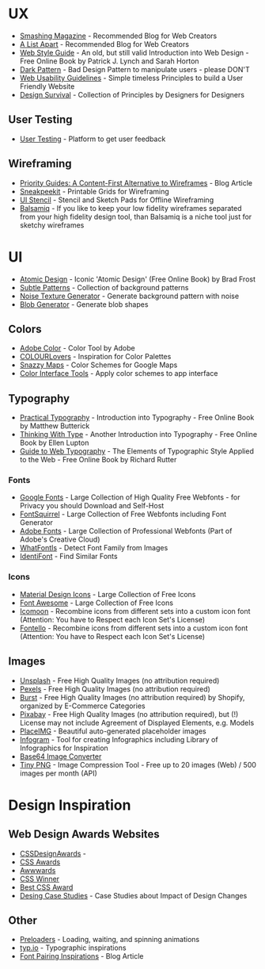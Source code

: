 # UX

* [Smashing Magazine](https://www.smashingmagazine.com/) - Recommended Blog for Web Creators
* [A List Apart](https://alistapart.com/articles/) - Recommended Blog for Web Creators
* [Web Style Guide](https://webstyleguide.com/) - An old, but still valid Introduction into Web Design - Free Online Book by Patrick J. Lynch and Sarah Horton
* [Dark Pattern](https://www.darkpatterns.org/) - Bad Design Pattern to manipulate users - please DON'T
* [Web Usability Guidelines](https://www.userfocus.co.uk/resources/guidelines.html) - Simple timeless Principles to build a User Friendly Website
* [Design Survival](https://www.richardbaird.co.uk/design-survival) - Collection of Principles by Designers for Designers

## User Testing

* [User Testing](https://www.usertesting.com/) - Platform to get user feedback

## Wireframing

* [Priority Guides: A Content-First Alternative to Wireframes](http://alistapart.com/article/priority-guides-a-content-first-alternative-to-wireframes/) - Blog Article
* [Sneakpeekit](https://sneakpeekit.com/) - Printable Grids for Wireframing
* [UI Stencil](https://www.uistencils.com/) - Stencil and Sketch Pads for Offline Wireframing
* [Balsamiq](https://balsamiq.com/) - If you like to keep your low fidelity wireframes separated from your high fidelity design tool, than Balsamiq is a niche tool just for sketchy wireframes

# UI

* [Atomic Design](https://atomicdesign.bradfrost.com/table-of-contents/) - Iconic 'Atomic Design' (Free Online Book) by Brad Frost
* [Subtle Patterns](https://www.toptal.com/designers/subtlepatterns/) - Collection of background patterns
* [Noise Texture Generator](https://www.noisetexturegenerator.com/) - Generate background pattern with noise
* [Blob Generator](https://blobs.app/) - Generate blob shapes

## Colors

* [Adobe Color](https://color.adobe.com/) - Color Tool by Adobe
* [COLOURLovers](https://www.colourlovers.com/) - Inspiration for Color Palettes
* [Snazzy Maps](https://snazzymaps.com/) - Color Schemes for Google Maps
* [Color Interface Tools](https://material.io/resources/color) - Apply color schemes to app interface



## Typography

* [Practical Typography](https://practicaltypography.com/) - Introduction into Typography - Free Online Book by Matthew Butterick
* [Thinking With Type](http://thinkingwithtype.com/) - Another Introduction into Typography - Free Online Book by Ellen Lupton
* [Guide to Web Typography](http://webtypography.net/toc/) - The Elements of Typographic Style Applied to the Web - Free Online Book by Richard Rutter


### Fonts

* [Google Fonts](https://fonts.google.com/) - Large Collection of High Quality Free Webfonts - for Privacy you should Download and Self-Host
* [FontSquirrel](https://www.fontsquirrel.com/) - Large Collection of Free Webfonts including Font Generator
* [Adobe Fonts](https://fonts.adobe.com/) - Large Collection of Professional Webfonts (Part of Adobe's Creative Cloud)
* [WhatFontIs](https://www.whatfontis.com/) - Detect Font Family from Images
* [IdentiFont](http://www.identifont.com/) - Find Similar Fonts


### Icons

* [Material Design Icons](https://fonts.google.com/icons) - Large Collection of Free Icons
* [Font Awesome](https://fontawesome.com/) - Large Collection of Free Icons
* [Icomoon](https://icomoon.io/app/#/select) - Recombine icons from different sets into a custom icon font (Attention: You have to Respect each Icon Set's License)
* [Fontello](https://fontello.com/) - Recombine icons from different sets into a custom icon font (Attention: You have to Respect each Icon Set's License)


## Images

* [Unsplash](https://unsplash.com/) - Free High Quality Images (no attribution required)
* [Pexels](https://www.pexels.com/) - Free High Quality Images (no attribution required)
* [Burst](https://burst.shopify.com/) - Free High Quality Images (no attribution required) by Shopify, organized by E-Commerce Categories
* [Pixabay](https://pixabay.com/) - Free High Quality Images (no attribution required), but (!) License may not include Agreement of Displayed Elements, e.g. Models
* [PlaceIMG](http://placeimg.com/) - Beautiful auto-generated placeholder images
* [Infogram](https://infogram.com/) - Tool for creating Infographics including Library of Infographics for Inspiration
* [Base64 Image Converter](https://www.base64-image.de/) 
* [Tiny PNG](https://tinypng.com/) - Image Compression Tool - Free up to 20 images (Web) / 500 images per month (API)









# Design Inspiration

## Web Design Awards Websites

* [CSSDesignAwards](https://www.cssdesignawards.com/) - 
* [CSS Awards](https://css-awards.com/)
* [Awwwards](https://www.awwwards.com/)
* [CSS Winner](https://www.csswinner.com/)
* [Best CSS Award](https://www.bestcssaward.com/)
* [Desing Case Studies](https://web.dev/tags/case-study/) - Case Studies about Impact of Design Changes 


## Other
* [Preloaders](https://icons8.com/preloaders) - Loading, waiting, and spinning animations
* [typ.io](https://typ.io/) - Typographic inspirations
* [Font Pairing Inspirations](https://www.canva.com/learn/the-ultimate-guide-to-font-pairing/) - Blog Article